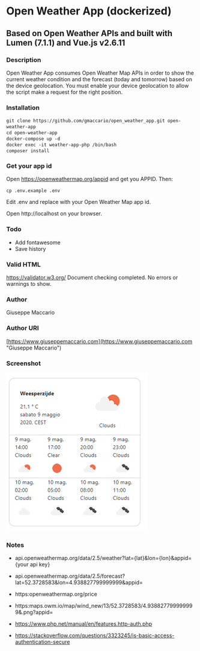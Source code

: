 # Open Weather App (dockerized)

## Based on Open Weather APIs and built with Lumen (7.1.1) and Vue.js v2.6.11

### Description
Open Weather App consumes Open Weather Map APIs in order to show the current weather condition and the forecast (today and tomorrow) based on the device geolocation. You must enable your device geolocation to allow the script make a request for the right position.

### Installation
```
git clone https://github.com/gmaccario/open_weather_app.git open-weather-app
cd open-weather-app
docker-compose up -d
docker exec -it weather-app-php /bin/bash
composer install
```

### Get your app id
Open https://openweathermap.org/appid and get you APPID. Then:
```
cp .env.example .env
```
Edit .env and replace <YOUR-APP-ID> with your Open Weather Map app id.

Open http://localhost on your browser.

### Todo
* Add fontawesome
* Save history

### Valid HTML
https://validator.w3.org/
Document checking completed. No errors or warnings to show.

### Author
Giuseppe Maccario

### Author URI
[https://www.giuseppemaccario.com](https://www.giuseppemaccario.com "Giuseppe Maccario")

### Screenshot
![Alt text](screenshot.png "Open Weather App")

### Notes
* api.openweathermap.org/data/2.5/weather?lat={lat}&lon={lon}&appid={your api key}
* api.openweathermap.org/data/2.5/forecast?lat=52.3728583&lon=4.938827799999999&appid=<app-id>
* https:openweathermap.org/price
* https:maps.owm.io/map/wind_new/13/52.3728583/4.938827799999999&.png?appid=<app-id>

* https://www.php.net/manual/en/features.http-auth.php
* https://stackoverflow.com/questions/3323245/is-basic-access-authentication-secure

